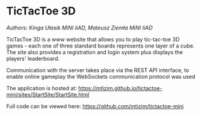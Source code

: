 # TicTacToe 3D

*Authors: Kinga Ułasik MiNI IiAD, Mateusz Ziemła MiNI IiAD*

TicTacToe 3D is a www website that allows you to play tic-tac-toe 3D games - each one of three standard boards represents one layer of a cube. The site also provides a registration and login system plus displays the players' leaderboard. 

Communication with the server takes place via the REST API interface, to enable online gameplay the WebSockets communication protocol was used

The application is hosted at: https://mtizim.github.io/tictactoe-mini/sites/StartSite/StartSite.html

Full code can be viewed here: https://github.com/mtizim/tictactoe-mini

